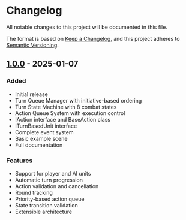 # Changelog

All notable changes to this project will be documented in this file.

The format is based on [Keep a Changelog](https://keepachangelog.com/en/1.0.0/),
and this project adheres to [Semantic Versioning](https://semver.org/spec/v2.0.0.html).

## [1.0.0] - 2025-01-07

### Added
- Initial release
- Turn Queue Manager with initiative-based ordering
- Turn State Machine with 8 combat states
- Action Queue System with execution control
- IAction interface and BaseAction class
- ITurnBasedUnit interface
- Complete event system
- Basic example scene
- Full documentation

### Features
- Support for player and AI units
- Automatic turn progression
- Action validation and cancellation
- Round tracking
- Priority-based action queue
- State transition validation
- Extensible architecture

[1.0.0]: https://github.com/eternalTornado/TurnBasedFramework/releases/tag/v1.0.0